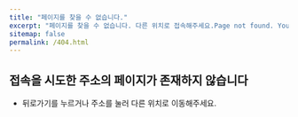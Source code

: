 ```yaml
---
title: "페이지를 찾을 수 없습니다."
excerpt: "페이지를 찾을 수 없습니다. 다른 위치로 접속해주세요.Page not found. Your pixels are in another canvas."
sitemap: false
permalink: /404.html
---
```


## 접속을 시도한 주소의 페이지가 존재하지 않습니다

- 뒤로가기를 누르거나 주소를 눌러 다른 위치로 이동해주세요.
